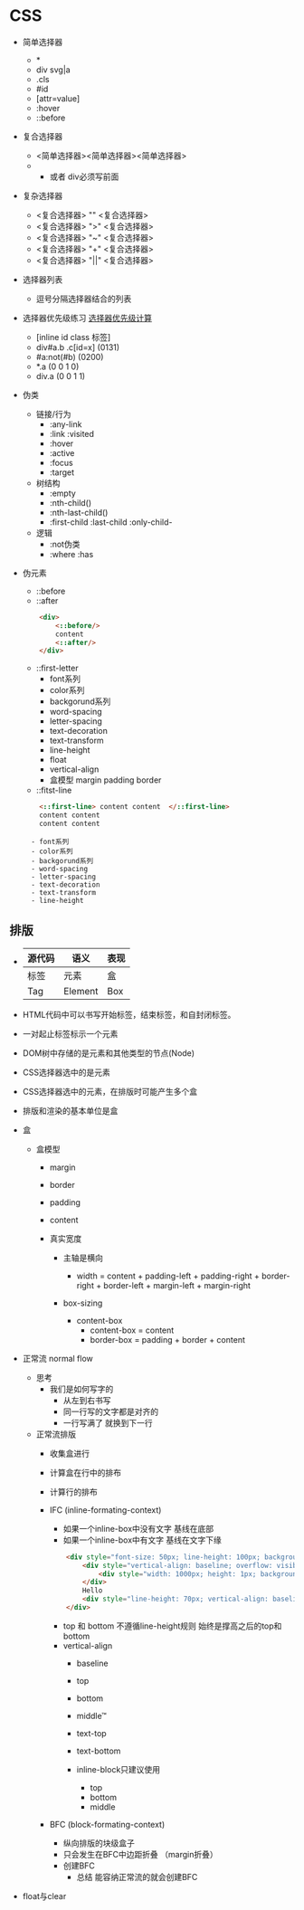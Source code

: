 # CSS
- 简单选择器
    - * 
    - div svg|a
    - .cls
    - #id
    - [attr=value]
    - :hover
    - ::before
- 复合选择器
    - <简单选择器><简单选择器><简单选择器>
    - * 或者 div必须写前面
- 复杂选择器
    - <复合选择器> "<space>" <复合选择器>
    - <复合选择器> ">" <复合选择器>
    - <复合选择器> "~" <复合选择器>
    - <复合选择器> "+" <复合选择器>
    - <复合选择器> "||" <复合选择器>
- 选择器列表
    - 逗号分隔选择器结合的列表

- 选择器优先级练习 [选择器优先级计算]('https://drafts.csswg.org/selectors-3/#specificity')
    - [inline id class 标签]
    - div#a.b .c[id=x] (0131) 
    - #a:not(#b) (0200) 
    - *.a (0 0 1 0) 
    - div.a (0 0 1 1)
- 伪类
    - 链接/行为
        - :any-link
        - :link :visited
        - :hover
        - :active
        - :focus
        - :target
    - 树结构
        - :empty
        - :nth-child()
        - :nth-last-child()
        - :first-child :last-child :only-child-
    - 逻辑
        - :not伪类
        - :where :has

- 伪元素
    - ::before
    - ::after
    ```HTML
        <div>
            <::before/>
            content
            <::after/>
        </div>
    ```
    - ::first-letter
        - font系列
        - color系列
        - backgorund系列
        - word-spacing
        - letter-spacing
        - text-decoration
        - text-transform
        - line-height
        - float
        - vertical-align
        - 盒模型 margin padding border
    - ::fitst-line
    ```HTML
        <::first-line> content content  </::first-line>
        content content 
        content content 
    ```
        - font系列
        - color系列
        - backgorund系列
        - word-spacing
        - letter-spacing
        - text-decoration
        - text-transform
        - line-height

## 排版
-   源代码| 语义| 表现
    -|-|-
    标签 | 元素 |  盒
    Tag | Element | Box

- HTML代码中可以书写开始标签，结束标签，和自封闭标签。
- 一对起止标签标示一个元素
- DOM树中存储的是元素和其他类型的节点(Node)
- CSS选择器选中的是元素
- CSS选择器选中的元素，在排版时可能产生多个盒
- 排版和渲染的基本单位是盒

- 盒
    - 盒模型
        - margin
        - border
        - padding
        - content

        - 真实宽度
            - 主轴是横向
                - width = content + padding-left + padding-right + border-right + border-left + margin-left + margin-right
        
            - box-sizing
                - content-box
                    - content-box = content
                    - border-box = padding + border + content
    
- 正常流 normal flow
    - 思考
        - 我们是如何写字的
            - 从左到右书写
            - 同一行写的文字都是对齐的
            - 一行写满了 就换到下一行
    - 正常流排版
        - 收集盒进行
        - 计算盒在行中的排布
        - 计算行的排布
    
        - IFC (inline-formating-context)
            - 如果一个inline-box中没有文字 基线在底部
            - 如果一个inline-box中有文字 基线在文字下缘
            ```HTML
                <div style="font-size: 50px; line-height: 100px; background-color: pink;">
                    <div style="vertical-align: baseline; overflow: visible; display: inline-block; width: 1px; height: 1px;">
                        <div style="width: 1000px; height: 1px; background: red;"></div>
                    </div>
                    Hello
                    <div style="line-height: 70px; vertical-align: baseline; width: 100px; height: 100px; background: aqua; display: inline-block;"></div>
                </div>
            ```
            - top 和 bottom 不遵循line-height规则 始终是撑高之后的top和bottom
            - vertical-align
                - baseline
                - top
                - bottom
                - middle™
                - text-top
                - text-bottom

                - inline-block只建议使用
                    - top
                    - bottom
                    - middle
        - BFC (block-formating-context)
            - 纵向排版的块级盒子
            - 只会发生在BFC中边距折叠 （margin折叠）
            - 创建BFC
                - 总结 能容纳正常流的就会创建BFC

- float与clear